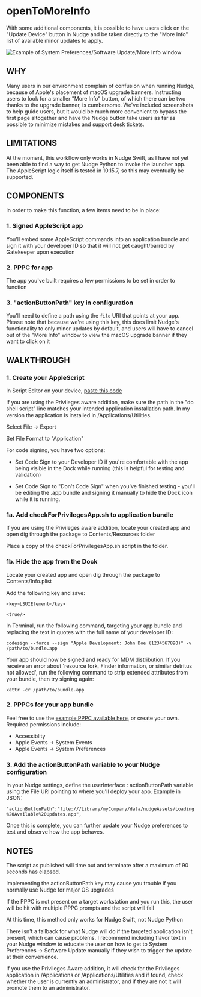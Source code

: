 # openToMoreInfo

With some additional components, it is possible to have users click on the "Update Device" button in Nudge and be taken directly to the "More Info" list of available minor updates to apply.

![Example of System Preferences/Software Update/More Info window](https://support.forgetcomputers.com/hc/article_attachments/4415135648013/bigSur_MoreInfo.png)

## WHY
Many users in our environment complain of confusion when running Nudge, because of Apple's placement of macOS upgrade banners. Instructing users to look for a smaller "More Info" button, of which there can be two thanks to the upgrade banner, is cumbersome. We've included screenshots to help guide users, but it would be much more convenient to bypass the first page altogether and have the Nudge button take users as far as possible to minimize mistakes and support desk tickets.

## LIMITATIONS
At the moment, this workflow only works in Nudge Swift, as I have not yet been able to find a way to get Nudge Python to invoke the launcher app. The AppleScript logic itself is tested in 10.15.7, so this may eventually be supported.

## COMPONENTS
In order to make this function, a few items need to be in place:

### 1. Signed AppleScript app

You'll embed some AppleScript commands into an application bundle and sign it with your developer ID so that it will not get caught/barred by Gatekeeper upon execution

### 2. PPPC for app

The app you've built requires a few permissions to be set in order to function

### 3. "actionButtonPath" key in configuration

You'll need to define a path using the `file` URI that points at your app. Please note that because we're using this key, this does limit Nudge's functionality to only minor updates by default, and users will have to cancel out of the "More Info" window to view the macOS upgrade banner if they want to click on it

## WALKTHROUGH

### 1. Create your AppleScript

In Script Editor on your device, [paste this code](https://github.com/xirianlight/openToMoreInfo/blob/main/Loading%20Available%20Updates.scpt)

If you are using the Privileges aware addition, make sure the path in the "do shell script" line matches your intended application installation path. In my version the application is installed in /Applications/Utilities.

Select File → Export

Set File Format to "Application"

For code signing, you have two options:

* Set Code Sign to your Developer ID if you're comfortable with the app being visible in the Dock while running (this is helpful for testing and validation)

* Set Code Sign to "Don't Code Sign" when you've finished testing - you'll be editing the .app bundle and signing it manually to hide the Dock icon while it is running.

###  1a. Add checkForPrivilegesApp.sh to application bundle

If you are using the Privileges aware addition, locate your created app and open dig through the package to Contents/Resources folder

Place a copy of the checkForPrivilegesApp.sh script in the folder.

###  1b. Hide the app from the Dock

Locate your created app and open dig through the package to Contents/Info.plist

Add the following key and save:

`<key>LSUIElement</key>`

`<true/>`

In Terminal, run the following command, targeting your app bundle and replacing the text in quotes with the full name of your developer ID:

`codesign --force --sign "Apple Development: John Doe (1234567890)" -v /path/to/bundle.app`

Your app should now be signed and ready for MDM distribution. If you receive an error about 'resource fork, Finder information, or similar detritus not allowed', run the following command to strip extended attributes from your bundle, then try signing again:

`xattr -cr /path/to/bundle.app`

### 2. PPPCs for your app bundle

Feel free to use the [example PPPC available here](https://github.com/xirianlight/openToMoreInfo/blob/main/PPPC%20-%20Loading%20Available%20Updates.mobileconfig), or create your own. Required permissions include:

* Accessiblity
* Apple Events → System Events
* Apple Events → System Preferences

### 3. Add the actionButtonPath variable to your Nudge configuration

In your Nudge settings, define the userInterface : actionButtonPath variable using the File URI pointing to where you'll deploy your app. Example in JSON:

`"actionButtonPath":"file:///Library/myCompany/data/nudgeAssets/Loading%20Available%20Updates.app",`

Once this is complete, you can further update your Nudge preferences to test and observe how the app behaves. 

## NOTES

The script as published will time out and terminate after a maximum of 90 seconds has elapsed.

Implementing the actionButtonPath key may cause you trouble if you normally use Nudge for major OS upgrades

If the PPPC is not present on a target workstation and you run this, the user will be hit with multiple PPPC prompts and the script will fail

At this time, this method only works for Nudge Swift, not Nudge Python

There isn't a fallback for what Nudge will do if the targeted application isn't present, which can cause problems. I recommend including flavor text in your Nudge window to educate the user on how to get to System Preferences → Software Update manually if they wish to trigger the update at their convenience.

If you use the Privileges Aware addition, it will check for the Privileges application in /Applications or /Applications/Utilities and if found, check whether the user is currently an administrator, and if they are not it will promote them to an administrator.
